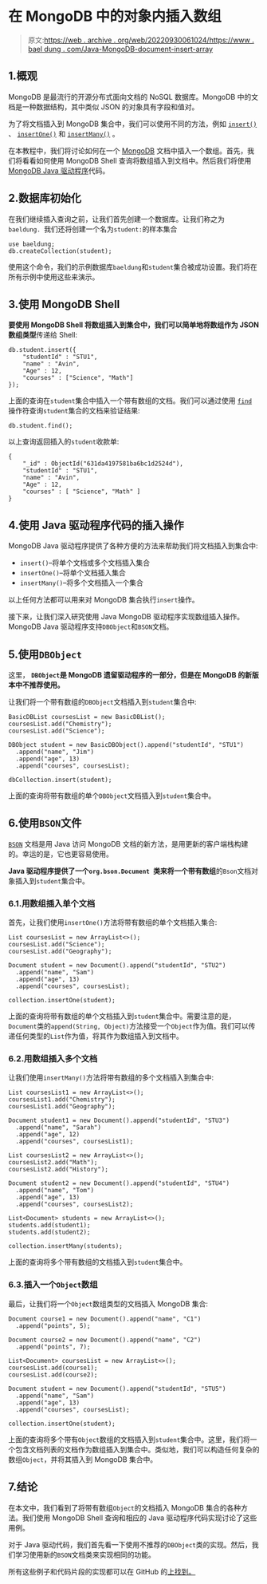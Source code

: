 # 在 MongoDB 中的对象内插入数组

> 原文:[https://web . archive . org/web/20220930061024/https://www . bael dung . com/Java-MongoDB-document-insert-array](https://web.archive.org/web/20220930061024/https://www.baeldung.com/java-mongodb-document-insert-array)

## 1.概观

MongoDB 是最流行的开源分布式面向文档的 NoSQL 数据库。MongoDB 中的文档是一种数据结构，其中类似 JSON 的对象具有字段和值对。

为了将文档插入到 MongoDB 集合中，我们可以使用不同的方法，例如 [`insert()`](https://web.archive.org/web/20221207153629/https://www.mongodb.com/docs/manual/reference/method/db.collection.insert/) 、 [`insertOne()`](https://web.archive.org/web/20221207153629/https://www.mongodb.com/docs/manual/reference/method/db.collection.insertOne/) 和 [`insertMany()`](https://web.archive.org/web/20221207153629/https://www.mongodb.com/docs/manual/reference/method/db.collection.insertMany/) 。

在本教程中，我们将讨论如何在一个 [MongoDB](/web/20221207153629/https://www.baeldung.com/java-mongodb) 文档中插入一个数组。首先，我们将看看如何使用 MongoDB Shell 查询将数组插入到文档中。然后我们将使用 [MongoDB Java 驱动程序](/web/20221207153629/https://www.baeldung.com/java-mongodb)代码。

## 2.数据库初始化

在我们继续插入查询之前，让我们首先创建一个数据库。让我们称之为`baeldung. `我们还将创建一个名为`student:`的样本集合

```
use baeldung;
db.createCollection(student);
```

使用这个命令，我们的示例数据库`baeldung`和`student`集合被成功设置。我们将在所有示例中使用这些来演示。

## 3.使用 MongoDB Shell

**要使用 MongoDB Shell 将数组插入到集合中，我们可以简单地将数组作为 JSON 数组类型**传递给 Shell:

```
db.student.insert({
    "studentId" : "STU1",
    "name" : "Avin",
    "Age" : 12,
    "courses" : ["Science", "Math"]
});
```

上面的查询在`student`集合中插入一个带有数组的文档。我们可以通过使用 [`find`](/web/20221207153629/https://www.baeldung.com/mongodb-find) 操作符查询`student`集合的文档来验证结果:

```
db.student.find();
```

以上查询返回插入的`student`收款单:

```
{
    "_id" : ObjectId("631da4197581ba6bc1d2524d"),
    "studentId" : "STU1",
    "name" : "Avin",
    "Age" : 12,
    "courses" : [ "Science", "Math" ]
}
```

## 4.使用 Java 驱动程序代码的插入操作

MongoDB Java 驱动程序提供了各种方便的方法来帮助我们将文档插入到集合中:

*   `insert()`–将单个文档或多个文档插入集合
*   `insertOne()`–将单个文档插入集合
*   `insertMany()`–将多个文档插入一个集合

以上任何方法都可以用来对 MongoDB 集合执行`insert`操作。

接下来，让我们深入研究使用 Java MongoDB 驱动程序实现数组插入操作。MongoDB Java 驱动程序支持`DBObject`和`BSON`文档。

## 5.使用`DBObject`

这里， **`DBObject`是 MongoDB 遗留驱动程序的一部分，但是在 MongoDB 的新版本中不推荐使用。**

让我们将一个带有数组的`DBObject`文档插入到`student`集合中:

```
BasicDBList coursesList = new BasicDBList();
coursesList.add("Chemistry");
coursesList.add("Science");

DBObject student = new BasicDBObject().append("studentId", "STU1")
  .append("name", "Jim")
  .append("age", 13)
  .append("courses", coursesList);

dbCollection.insert(student);
```

上面的查询将带有数组的单个`DBObject`文档插入到`student`集合中。

## 6.使用`BSON`文件

[`BSON`](/web/20221207153629/https://www.baeldung.com/mongodb-bson) 文档是用 Java 访问 MongoDB 文档的新方法，是用更新的客户端栈构建的。幸运的是，它也更容易使用。

**Java 驱动程序提供了一个`org.bson.Document `类来将一个带有数组**的`Bson`文档对象插入到`student`集合中。

### 6.1.用数组插入单个文档

首先，让我们使用`insertOne()`方法将带有数组的单个文档插入集合:

```
List coursesList = new ArrayList<>();
coursesList.add("Science");
coursesList.add("Geography");

Document student = new Document().append("studentId", "STU2")
  .append("name", "Sam")
  .append("age", 13)
  .append("courses", coursesList);

collection.insertOne(student);
```

上面的查询将带有数组的单个文档插入到`student`集合中。需要注意的是，`Document`类的`append(String, Object)`方法接受一个`Object`作为值。我们可以传递任何类型的`List`作为值，将其作为数组插入到文档中。

### 6.2.用数组插入多个文档

让我们使用`insertMany()`方法将带有数组的多个文档插入到集合中:

```
List coursesList1 = new ArrayList<>();
coursesList1.add("Chemistry");
coursesList1.add("Geography");

Document student1 = new Document().append("studentId", "STU3")
  .append("name", "Sarah")
  .append("age", 12)
  .append("courses", coursesList1);

List coursesList2 = new ArrayList<>();
coursesList2.add("Math");
coursesList2.add("History");

Document student2 = new Document().append("studentId", "STU4")
  .append("name", "Tom")
  .append("age", 13)
  .append("courses", coursesList2);

List<Document> students = new ArrayList<>();
students.add(student1);
students.add(student2);

collection.insertMany(students);
```

上面的查询将多个带有数组的文档插入到`student`集合中。

### 6.3.插入一个`Object`数组

最后，让我们将一个`Object`数组类型的文档插入 MongoDB 集合:

```
Document course1 = new Document().append("name", "C1")
  .append("points", 5);

Document course2 = new Document().append("name", "C2")
  .append("points", 7);

List<Document> coursesList = new ArrayList<>();
coursesList.add(course1);
coursesList.add(course2);

Document student = new Document().append("studentId", "STU5")
  .append("name", "Sam")
  .append("age", 13)
  .append("courses", coursesList);

collection.insertOne(student);
```

上面的查询将多个带有`Object`数组的文档插入到`student`集合中。这里，我们将一个包含文档列表的文档作为数组插入到集合中。类似地，我们可以构造任何复杂的数组`Object`，并将其插入到 MongoDB 集合中。

## 7.结论

在本文中，我们看到了将带有数组`Object`的文档插入 MongoDB 集合的各种方法。我们使用 MongoDB Shell 查询和相应的 Java 驱动程序代码实现讨论了这些用例。

对于 Java 驱动代码，我们首先看一下使用不推荐的`DBObject`类的实现。然后，我们学习使用新的`BSON`文档类来实现相同的功能。

所有这些例子和代码片段的实现都可以在 GitHub 的[上找到。](https://web.archive.org/web/20221207153629/https://github.com/eugenp/tutorials/tree/master/persistence-modules/java-mongodb-3)